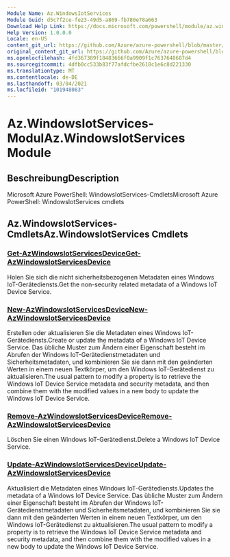 ```yaml
---
Module Name: Az.WindowsIotServices
Module Guid: d5c7f2ce-fe23-49d5-a869-fb780e78a663
Download Help Link: https://docs.microsoft.com/powershell/module/az.windowsiotservices
Help Version: 1.0.0.0
Locale: en-US
content_git_url: https://github.com/Azure/azure-powershell/blob/master/src/WindowsIotServices/help/Az.WindowsIotServices.md
original_content_git_url: https://github.com/Azure/azure-powershell/blob/master/src/WindowsIotServices/help/Az.WindowsIotServices.md
ms.openlocfilehash: 4fd367389f18483666f0a9909f1c7637648687d4
ms.sourcegitcommit: 4dfb0cc533b83f77afdcfbe2618c1e6c8d221330
ms.translationtype: MT
ms.contentlocale: de-DE
ms.lasthandoff: 03/04/2021
ms.locfileid: "101948083"
---
```

# <span data-ttu-id="0f6ef-101">Az.WindowsIotServices-Modul</span><span class="sxs-lookup"><span data-stu-id="0f6ef-101">Az.WindowsIotServices Module</span></span>
## <span data-ttu-id="0f6ef-102">Beschreibung</span><span class="sxs-lookup"><span data-stu-id="0f6ef-102">Description</span></span>
<span data-ttu-id="0f6ef-103">Microsoft Azure PowerShell: WindowsIotServices-Cmdlets</span><span class="sxs-lookup"><span data-stu-id="0f6ef-103">Microsoft Azure PowerShell: WindowsIotServices cmdlets</span></span>

## <span data-ttu-id="0f6ef-104">Az.WindowsIotServices-Cmdlets</span><span class="sxs-lookup"><span data-stu-id="0f6ef-104">Az.WindowsIotServices Cmdlets</span></span>
### [<span data-ttu-id="0f6ef-105">Get-AzWindowsIotServicesDevice</span><span class="sxs-lookup"><span data-stu-id="0f6ef-105">Get-AzWindowsIotServicesDevice</span></span>](Get-AzWindowsIotServicesDevice.md)
<span data-ttu-id="0f6ef-106">Holen Sie sich die nicht sicherheitsbezogenen Metadaten eines Windows IoT-Gerätediensts.</span><span class="sxs-lookup"><span data-stu-id="0f6ef-106">Get the non-security related metadata of a Windows IoT Device Service.</span></span>

### [<span data-ttu-id="0f6ef-107">New-AzWindowsIotServicesDevice</span><span class="sxs-lookup"><span data-stu-id="0f6ef-107">New-AzWindowsIotServicesDevice</span></span>](New-AzWindowsIotServicesDevice.md)
<span data-ttu-id="0f6ef-108">Erstellen oder aktualisieren Sie die Metadaten eines Windows IoT-Gerätediensts.</span><span class="sxs-lookup"><span data-stu-id="0f6ef-108">Create or update the metadata of a Windows IoT Device Service.</span></span>
<span data-ttu-id="0f6ef-109">Das übliche Muster zum Ändern einer Eigenschaft besteht im Abrufen der Windows IoT-Gerätedienstmetadaten und Sicherheitsmetadaten, und kombinieren Sie sie dann mit den geänderten Werten in einem neuen Textkörper, um den Windows IoT-Gerätedienst zu aktualisieren.</span><span class="sxs-lookup"><span data-stu-id="0f6ef-109">The usual pattern to modify a property is to retrieve the Windows IoT Device Service metadata and security metadata, and then combine them with the modified values in a new body to update the Windows IoT Device Service.</span></span>

### [<span data-ttu-id="0f6ef-110">Remove-AzWindowsIotServicesDevice</span><span class="sxs-lookup"><span data-stu-id="0f6ef-110">Remove-AzWindowsIotServicesDevice</span></span>](Remove-AzWindowsIotServicesDevice.md)
<span data-ttu-id="0f6ef-111">Löschen Sie einen Windows IoT-Gerätedienst.</span><span class="sxs-lookup"><span data-stu-id="0f6ef-111">Delete a Windows IoT Device Service.</span></span>

### [<span data-ttu-id="0f6ef-112">Update-AzWindowsIotServicesDevice</span><span class="sxs-lookup"><span data-stu-id="0f6ef-112">Update-AzWindowsIotServicesDevice</span></span>](Update-AzWindowsIotServicesDevice.md)
<span data-ttu-id="0f6ef-113">Aktualisiert die Metadaten eines Windows IoT-Gerätediensts.</span><span class="sxs-lookup"><span data-stu-id="0f6ef-113">Updates the metadata of a Windows IoT Device Service.</span></span>
<span data-ttu-id="0f6ef-114">Das übliche Muster zum Ändern einer Eigenschaft besteht im Abrufen der Windows IoT-Gerätedienstmetadaten und Sicherheitsmetadaten, und kombinieren Sie sie dann mit den geänderten Werten in einem neuen Textkörper, um den Windows IoT-Gerätedienst zu aktualisieren.</span><span class="sxs-lookup"><span data-stu-id="0f6ef-114">The usual pattern to modify a property is to retrieve the Windows IoT Device Service metadata and security metadata, and then combine them with the modified values in a new body to update the Windows IoT Device Service.</span></span>

